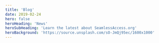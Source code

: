 ```yaml
---
title: 'Blog'
date: 2019-02-24
hero: false
heroHeading: 'News'
heroSubHeading: 'Learn the latest about SeamlessAccess.org'
heroBackground: 'https://source.unsplash.com/sO-JmQj95ec/1600x1000'
---
```

